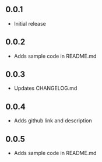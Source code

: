 ## 0.0.1

* Initial release

## 0.0.2

* Adds sample code in README.md

## 0.0.3

* Updates CHANGELOG.md

## 0.0.4

* Adds github link and description

## 0.0.5

* Adds sample code in README.md